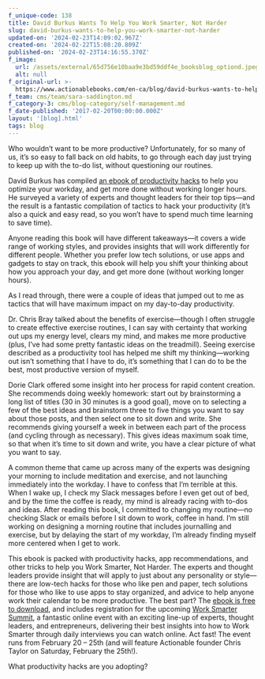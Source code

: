 ```yaml
---
f_unique-code: 138
title: David Burkus Wants To Help You Work Smarter, Not Harder
slug: david-burkus-wants-to-help-you-work-smarter-not-harder
updated-on: '2024-02-23T14:09:02.967Z'
created-on: '2024-02-22T15:08:20.809Z'
published-on: '2024-02-23T14:16:55.370Z'
f_image:
  url: /assets/external/65d756e10baa9e3bd59ddf4e_booksblog_optiond.jpeg
  alt: null
f_original-url: >-
  https://www.actionablebooks.com/en-ca/blog/david-burkus-wants-to-help-you-work-smarter-not-harder/
f_team: cms/team/sara-saddington.md
f_category-3: cms/blog-category/self-management.md
f_date-published: '2017-02-20T00:00:00.000Z'
layout: '[blog].html'
tags: blog
---
```


Who wouldn’t want to be more productive? Unfortunately, for so many of us, it’s so easy to fall back on old habits, to go through each day just trying to keep up with the to-do list, without questioning our routines.

David Burkus has compiled [an ebook of productivity hacks](https://davidburkus.samcart.com/referral/D8PUjnkE/885166) to help you optimize your workday, and get more done without working longer hours. He surveyed a variety of experts and thought leaders for their top tips—and the result is a fantastic compilation of tactics to hack your productivity (it’s also a quick and easy read, so you won’t have to spend much time learning to save time).

Anyone reading this book will have different takeaways—it covers a wide range of working styles, and provides insights that will work differently for different people. Whether you prefer low tech solutions, or use apps and gadgets to stay on track, this ebook will help you shift your thinking about how you approach your day, and get more done (without working longer hours).

As I read through, there were a couple of ideas that jumped out to me as tactics that will have maximum impact on my day-to-day productivity.

Dr. Chris Bray talked about the benefits of exercise—though I often struggle to create effective exercise routines, I can say with certainty that working out ups my energy level, clears my mind, and makes me more productive (plus, I’ve had some pretty fantastic ideas on the treadmill). Seeing exercise described as a productivity tool has helped me shift my thinking—working out isn’t something that I have to do, it’s something that I can do to be the best, most productive version of myself.

Dorie Clark offered some insight into her process for rapid content creation. She recommends doing weekly homework: start out by brainstorming a long list of titles (30 in 30 minutes is a good goal), move on to selecting a few of the best ideas and brainstorm three to five things you want to say about those posts, and then select one to sit down and write. She recommends giving yourself a week in between each part of the process (and cycling through as necessary). This gives ideas maximum soak time, so that when it’s time to sit down and write, you have a clear picture of what you want to say.

A common theme that came up across many of the experts was designing your morning to include meditation and exercise, and not launching immediately into the workday. I have to confess that I’m terrible at this. When I wake up, I check my Slack messages before I even get out of bed, and by the time the coffee is ready, my mind is already racing with to-dos and ideas. After reading this book, I committed to changing my routine—no checking Slack or emails before I sit down to work, coffee in hand. I’m still working on designing a morning routine that includes journalling and exercise, but by delaying the start of my workday, I’m already finding myself more centered when I get to work.

This ebook is packed with productivity hacks, app recommendations, and other tricks to help you Work Smarter, Not Harder. The experts and thought leaders provide insight that will apply to just about any personality or style—there are low-tech hacks for those who like pen and paper, tech solutions for those who like to use apps to stay organized, and advice to help anyone work their calendar to be more productive. The best part? The [ebook is free to download](https://davidburkus.samcart.com/referral/D8PUjnkE/885166), and includes registration for the upcoming [Work Smarter Summit](https://davidburkus.samcart.com/referral/SM1cAULR/885166), a fantastic online event with an exciting line-up of experts, thought leaders, and entrepreneurs, delivering their best insights into how to Work Smarter through daily interviews you can watch online. Act fast! The event runs from February 20 – 25th (and will feature Actionable founder Chris Taylor on Saturday, February the 25th!).

What productivity hacks are you adopting?
